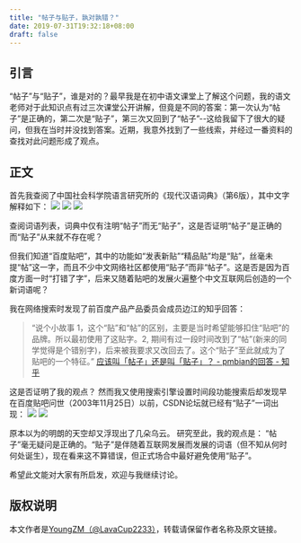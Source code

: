 ```yaml
---
title: "帖子与贴子，孰对孰错？"
date: 2019-07-31T19:32:18+08:00
draft: false
---
```

## 引言
“帖子”与“贴子”，谁是对的？最早我是在初中语文课堂上了解这个问题，我的语文老师对于此知识点有过三次课堂公开讲解，但竟是不同的答案：第一次认为“帖子”是正确的，第二次是“贴子”，第三次又回到了“帖子”--这给我留下了很大的疑问，但我在当时并没找到答案。近期，我意外找到了一些线索，并经过一番资料的查找对此问题形成了观点。


<!--more-->


## 正文
首先我查阅了中国社会科学院语言研究所的《现代汉语词典》（第6版），其中文字解释如下：
![](https://cdn.youngzm.com/blogfiles/06-17-202000.08.15_1.jpg)
![](https://cdn.youngzm.com/blogfiles/06-17-202000.08.15_2.jpg)
![](https://cdn.youngzm.com/blogfiles/06-17-202000.08.15_3.jpg)


查阅词语列表，词典中仅有注明“帖子”而无“贴子”，这是否证明“帖子”是正确的而“贴子”从来就不存在呢？

但我们知道“百度贴吧”，其中的功能如“发表新贴”“精品贴”均是“贴”，丝毫未提“帖”这一字，而且不少中文网络社区都使用“贴子”而非“帖子”。这是否是因为百度方面一时“打错了字”，后来又随着贴吧的发展火遍整个中文互联网后创造的一个新词语呢？

我在网络搜索时发现了前百度产品产品委员会成员边江的知乎回答：
>“说个小故事 1，这个“贴”和“帖”的区别，主要是当时希望能够扣住“贴吧”的品牌。所以最初使用了这贴字。2,  期间有过一段时间改到了“帖”(新来的同学觉得是个错别字)，后来被我要求又改回去了。这个“贴子”至此就成为了贴吧的一个特征。”
[应该叫「帖子」还是叫「贴子」？ - pmbian的回答 - 知乎](https://www.zhihu.com/question/19678782/answer/12925529)

这是否证明了我的观点？
然而我又使用搜索引擎设置时间段功能搜索后却发现早在百度贴吧问世（2003年11月25日）以前，CSDN论坛就已经有“贴子”一词出现：
![](https://cdn.youngzm.com/blogfiles/2020-06-17%20012303.png)
![](https://cdn.youngzm.com/blogfiles/2020-06-17%20012342.png)

原本以为的明朗的天空却又浮现出了几朵乌云。
研究至此，我的观点是：
“帖子”毫无疑问是正确的。“贴子”是伴随着互联网发展而发展的词语（但不知从何时何处诞生），现在看来这不算错误，但正式场合中最好避免使用“贴子”。

希望此文能对大家有所启发，欢迎与我继续讨论。


## 版权说明
本文作者是[YoungZM（@LavaCup2233）](https://blog.youngzm.com/)，转载请保留作者名称及原文链接。